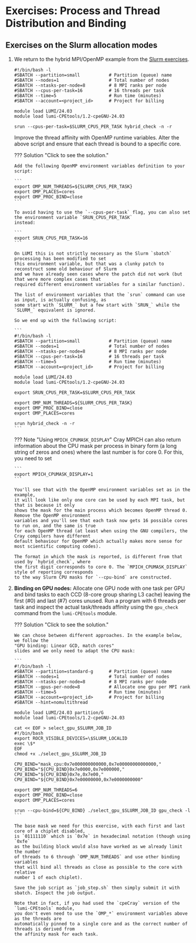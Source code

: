 # Exercises: Process and Thread Distribution and Binding

## Exercises on the Slurm allocation modes


1.  We return to the hybrid MPI/OpenMP example from the
    [Slurm exercises](E201-Slurm.md). 
   
   	```
	#!/bin/bash -l
	#SBATCH --partition=small           # Partition (queue) name
	#SBATCH --nodes=1                   # Total number of nodes
	#SBATCH --ntasks-per-node=8         # 8 MPI ranks per node
	#SBATCH --cpus-per-task=16          # 16 threads per task
	#SBATCH --time=5                    # Run time (minutes)
	#SBATCH --account=<project_id>      # Project for billing

	module load LUMI/24.03
	module load lumi-CPEtools/1.2-cpeGNU-24.03

	srun --cpus-per-task=$SLURM_CPUS_PER_TASK hybrid_check -n -r
	``` 

    Improve the thread affinity with OpenMP runtime variables. 
    Alter the above script and ensure that each thread is bound to
    a specific core. 

	??? Solution "Click to see the solution."
		
		Add the following OpenMP environment variables definition to your script:
		
		```
		export OMP_NUM_THREADS=${SLURM_CPUS_PER_TASK}
		export OMP_PLACES=cores
		export OMP_PROC_BIND=close
		```
		
		To avoid having to use the `--cpus-per-task` flag, you can also set the environment variable `SRUN_CPUS_PER_TASK`
		instead: 
		
        ```
		export SRUN_CPUS_PER_TASK=16 
		```

		On LUMI this is not strictly necessary as the Slurm `sbatch` processing has been modified to set
		this environment variable, but that was a clunky patch to reconstruct some old behaviour of Slurm
		and we have already seen cases where the patch did not work (but that were more complex cases that
		required different environment variables for a similar function).

		The list of environment variables that the `srun` command can use as input, is actually confusing, as
		some start with `SLURM_` but a few start with `SRUN_` while the `SLURM_` equivalent is ignored.

		So we end up with the following script:

		```
		#!/bin/bash -l
		#SBATCH --partition=small           # Partition (queue) name
		#SBATCH --nodes=1                   # Total number of nodes
		#SBATCH --ntasks-per-node=8         # 8 MPI ranks per node
		#SBATCH --cpus-per-task=16          # 16 threads per task
		#SBATCH --time=5                    # Run time (minutes)
		#SBATCH --account=<project_id>      # Project for billing

		module load LUMI/24.03
		module load lumi-CPEtools/1.2-cpeGNU-24.03

		export SRUN_CPUS_PER_TASK=$SLURM_CPUS_PER_TASK

		export OMP_NUM_THREADS=${SLURM_CPUS_PER_TASK}
		export OMP_PROC_BIND=close
		export OMP_PLACES=cores

		srun hybrid_check -n -r
		``` 


    ??? Note "Using `MPICH_CPUMASK_DISPLAY`"
        Cray MPICH can also return information about the CPU mask per process in binary form (a long string of zeros and ones)
		where the last number is for core 0. For this, you need to set

		```
		export MPICH_CPUMASK_DISPLAY=1
		```

		You'll see that with the OpenMP environment variables set as in the example,
		it will look like only one core can be used by each MPI task, but that is because it only
		shows the mask for the main process which becomes OpenMP thread 0. Remove the OpenMP environment
		variables and you'll see that each task now gets 16 possible cores to run on, and the same is true
		for each OpenMP thread (at least when using the GNU compilers, the Cray compilers have different
		default behaviour for OpenMP which actually makes more sense for most scientific computing codes).

		The format in which the mask is reported, is different from that used by `hybrid_check`, where
		the first digit corresponds to core 0. The `MPICH_CPUMASK_DISPLAY` style of reporting corresponds
		to the way Slurm CPU masks for `--cpu-bind` are constructed.

2.  **Binding on GPU nodes:**
    Allocate one GPU node with one task per GPU and bind tasks to each CCD (8-core group sharing L3 cache) 
    leaving the first (#0) and last (#7) cores unused. 
	Run a program with 6 threads per task and inspect the actual task/threads affinity
	using the 	`gpu_check` command from the `lumi-CPEtools` module.

	??? Solution "Click to see the solution."
		
		We can chose between different approaches. In the example below,
		we follow the 
		"GPU binding: Linear GCD, match cores" 
		slides and we only need to adapt the CPU mask:
		
		```
		#!/bin/bash -l
		#SBATCH --partition=standard-g      # Partition (queue) name
		#SBATCH --nodes=1                   # Total number of nodes
		#SBATCH --ntasks-per-node=8         # 8 MPI ranks per node
		#SBATCH --gpus-per-node=8           # Allocate one gpu per MPI rank
		#SBATCH --time=5                    # Run time (minutes)
		#SBATCH --account=<project_id>      # Project for billing
		#SBATCH --hint=nomultithread
		
		module load LUMI/24.03 partition/G
		module load lumi-CPEtools/1.2-cpeGNU-24.03

		cat << EOF > select_gpu_$SLURM_JOB_ID
		#!/bin/bash
		export ROCR_VISIBLE_DEVICES=\$SLURM_LOCALID
		exec \$*
		EOF
		chmod +x ./select_gpu_$SLURM_JOB_ID
		
		CPU_BIND="mask_cpu:0x7e000000000000,0x7e00000000000000,"
		CPU_BIND="${CPU_BIND}0x7e0000,0x7e000000,"
		CPU_BIND="${CPU_BIND}0x7e,0x7e00,"
		CPU_BIND="${CPU_BIND}0x7e00000000,0x7e0000000000"
		
		export OMP_NUM_THREADS=6
		export OMP_PROC_BIND=close
		export OMP_PLACES=cores
		
		srun --cpu-bind=${CPU_BIND} ./select_gpu_$SLURM_JOB_ID gpu_check -l
		```

		The base mask we need for this exercise, with each first and last core of a chiplet disabled,
		is `01111110` which is `0x7e` in hexadecimal notation (though using `0xfe`
		as the building block would also have worked as we already limit the number
		of threads to 6 through `OMP_NUM_THREADS` and use other binding variables
		that will bind all threads as close as possible to the core with relative
		number 1 of each chiplet).

		Save the job script as `job_step.sh` then simply submit it with sbatch. Inspect the job output.
		
		Note that in fact, if you had used the `cpeCray` version of the
		`lumi-CPEtools` module, 
		you don't even need to use the `OMP_*` environment variables above as the threads are 
		automatically pinned to a single core and as the correct number of threads is derived from
		the affinity mask for each task.
